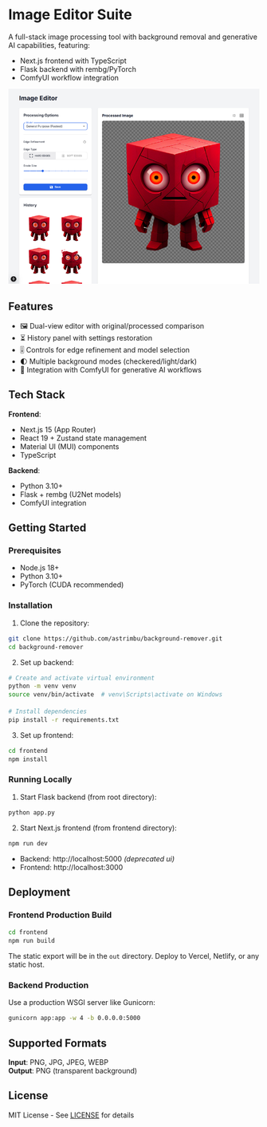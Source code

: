 # Image Editor Suite

A full-stack image processing tool with background removal and generative AI capabilities, featuring:
- Next.js frontend with TypeScript
- Flask backend with rembg/PyTorch
- ComfyUI workflow integration

![Application Preview](./preview.png)

## Features

- 🖼️ Dual-view editor with original/processed comparison
- ⏳ History panel with settings restoration
- 🎚️ Controls for edge refinement and model selection
- 🌓 Multiple background modes (checkered/light/dark)
- 🤖 Integration with ComfyUI for generative AI workflows

## Tech Stack

**Frontend**:
- Next.js 15 (App Router)
- React 19 + Zustand state management
- Material UI (MUI) components
- TypeScript

**Backend**:
- Python 3.10+
- Flask + rembg (U2Net models)
- ComfyUI integration

## Getting Started

### Prerequisites
- Node.js 18+
- Python 3.10+
- PyTorch (CUDA recommended)

### Installation

1. Clone the repository:
```bash
git clone https://github.com/astrimbu/background-remover.git
cd background-remover
```

2. Set up backend:
```bash
# Create and activate virtual environment
python -m venv venv
source venv/bin/activate  # venv\Scripts\activate on Windows

# Install dependencies
pip install -r requirements.txt
```

3. Set up frontend:
```bash
cd frontend
npm install
```

### Running Locally

1. Start Flask backend (from root directory):
```bash
python app.py
```

2. Start Next.js frontend (from frontend directory):
```bash
npm run dev
```

- Backend: http://localhost:5000 *(deprecated ui)*
- Frontend: http://localhost:3000

## Deployment

### Frontend Production Build
```bash
cd frontend
npm run build
```

The static export will be in the `out` directory. Deploy to Vercel, Netlify, or any static host.

### Backend Production
Use a production WSGI server like Gunicorn:
```bash
gunicorn app:app -w 4 -b 0.0.0.0:5000
```

## Supported Formats
**Input**: PNG, JPG, JPEG, WEBP  
**Output**: PNG (transparent background)

## License
MIT License - See [LICENSE](LICENSE) for details
